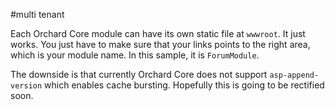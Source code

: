 #multi tenant

Each Orchard Core module can have its own static file at `wwwroot`. It just works. You just have to make sure that your links points to the right area, which is your module name. In this sample, it is `ForumModule`.

The downside is that currently Orchard Core does not support `asp-append-version` which enables cache bursting. Hopefully this is going to be rectified soon.